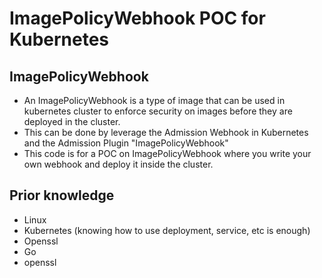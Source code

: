 # ImagePolicyWebhook POC for Kubernetes

## ImagePolicyWebhook

- An ImagePolicyWebhook is a type of image that can be used in kubernetes cluster to enforce security on images before they are deployed in the cluster.
- This can be done by leverage the Admission Webhook in Kubernetes and the Admission Plugin "ImagePolicyWebhook"
- This code is for a POC on ImagePolicyWebhook where you write your own webhook and deploy it inside the cluster.

## Prior knowledge

- Linux
- Kubernetes (knowing how to use deployment, service, etc is enough)
- Openssl
- Go
- openssl
